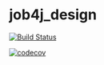 # job4j_design

[![Build Status](https://travis-ci.com/k2250427/job4j_grabber.svg?branch=master)](https://travis-ci.com/k2250427/job4j_grabber)

[![codecov](https://codecov.io/gh/k2250427/job4j_design/branch/master/graph/badge.svg?token=8JWJDHQSF5)](https://codecov.io/gh/k2250427/job4j_design)
